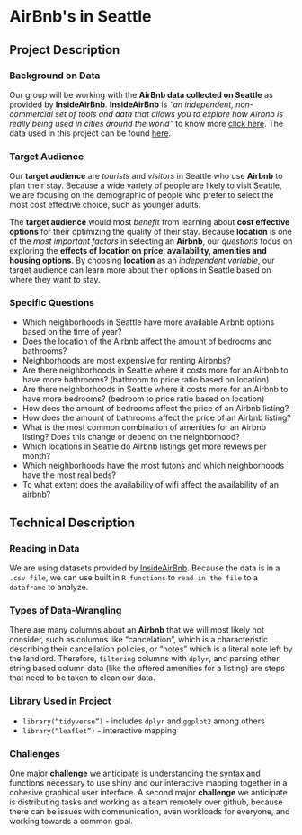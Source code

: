 #  AirBnb's in Seattle

## Project Description

### Background on Data

Our group will be working with the **AirBnb data collected on Seattle** as provided by **InsideAirBnb**. **InsideAirBnb** is *“an independent, non-commercial set of tools and data that allows you to explore how Airbnb is really being used in cities around the world”* to know more [click here](http://insideairbnb.com/about.html). The data used in this project can be found [here](http://insideairbnb.com/get-the-data.html).

### Target Audience

Our **target audience** are *tourists* and *visitors* in Seattle who use **Airbnb** to plan their stay. Because a wide variety of people are likely to visit Seattle, we are focusing on the demographic of people who prefer to select the most cost effective choice, such as younger adults.

The **target audience** would most *benefit* from learning about **cost effective options** for their optimizing the quality of their stay. Because **location** is one of the *most important factors* in selecting an **Airbnb**, our *questions* focus on exploring the **effects of location on price, availability, amenities and housing options**. By choosing **location** as an *independent variable*, our target audience can learn more about their options in Seattle based on where they want to stay.

### Specific Questions
* Which neighborhoods in Seattle have more available Airbnb options based on the time of year?
* Does the location of the Airbnb affect the amount of bedrooms and bathrooms?
* Neighborhoods are most expensive for renting Airbnbs?
* Are there neighborhoods in Seattle where it costs more for an Airbnb to have more bathrooms? (bathroom to price ratio based on location)
* Are there neighborhoods in Seattle where it costs more for an Airbnb to have more bedrooms? (bedroom to price ratio based on location)
* How does the amount of bedrooms affect the price of an Airbnb listing?
* How does the amount of bathrooms affect the price of an Airbnb listing?
* What is the most common combination of amenities for an Airbnb listing? Does this change or depend on the neighborhood?
* Which locations in Seattle do Airbnb listings get more reviews per month?
* Which neighborhoods have the most futons and which neighborhoods have the most real beds?
* To what extent does the availability of wifi affect the availability of an airbnb?

## Technical Description

### Reading in Data

We are using datasets provided by [InsideAirBnb](http://insideairbnb.com/get-the-data.html). Because the data is in a `.csv file`, we can use built in `R functions` to `read in the file` to a `dataframe` to analyze.

### Types of Data-Wrangling

There are many columns about an **Airbnb** that we will most likely not consider, such as columns like “cancelation”, which is a characteristic describing their cancellation policies, or “notes” which is a literal note left by the landlord. Therefore, `filtering` columns with `dplyr`, and parsing other string based column data (like the offered amenities for a listing) are steps that need to be taken to clean our data.

### Library Used in Project

* `library(“tidyverse”)` - includes `dplyr` and `ggplot2` among others
* `library(“leaflet”)` - interactive mapping

### Challenges

One major **challenge** we anticipate is understanding the syntax and functions necessary to use shiny and our interactive mapping together in a cohesive graphical user interface. A second major **challenge** we anticipate is distributing tasks and working as a team remotely over github, because there can be issues with communication, even workloads for everyone, and working towards a common goal.
